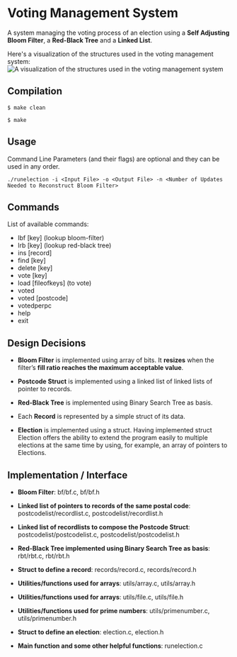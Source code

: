 # Voting Management System
A system managing the voting process of an election using a **Self Adjusting Bloom Filter**, a **Red-Black Tree** and a **Linked List**.

Here's a visualization of the structures used in the voting management system:
![A visualization of the structures used in the voting management system](https://siatras.dev/img/voting-management-system.jpg)
## Compilation
`$ make clean`

`$ make`

## Usage
Command Line Parameters (and their flags) are optional and they can be used in any order.

`./runelection -i <Input File> -o <Output File> -n <Number of Updates Needed to Reconstruct Bloom Filter>`

## Commands
List of available commands:
- lbf [key] (lookup bloom-filter)
- lrb [key] (lookup red-black tree)
- ins [record]
- find [key]
- delete [key]
- vote [key]
- load [fileofkeys] (to vote)
- voted
- voted [postcode]
- votedperpc
- help
- exit

## Design Decisions
- **Bloom Filter** is implemented using array of bits. It **resizes** when the filter’s **fill ratio reaches the maximum acceptable value**.

- **Postcode Struct** is implemented using a linked list of linked lists of pointer to records.

- **Red-Black Tree** is implemented using Binary Search Tree as basis.

- Each **Record** is represented by a simple struct of its data.

- **Election** is implemented using a struct. Having implemented struct Election offers the ability to extend the program easily to multiple elections at the same time by using, for example, an array of pointers to Elections.

## Implementation / Interface
- **Bloom Filter**: bf/bf.c, bf/bf.h

- **Linked list of pointers to records of the same postal code**: postcodelist/recordlist.c, postcodelist/recordlist.h
- **Linked list of recordlists to compose the Postcode Struct**: postcodelist/postcodelist.c, postcodelist/postcodelist.h

- **Red-Black Tree implemented using Binary Search Tree as basis**: rbt/rbt.c, rbt/rbt.h

- **Struct to define a record**: records/record.c, records/record.h

- **Utilities/functions used for arrays**: utils/array.c, utils/array.h
- **Utilities/functions used for arrays**: utils/file.c, utils/file.h
- **Utilities/functions used for prime numbers**: utils/primenumber.c, utils/primenumber.h

- **Struct to define an election**: election.c, election.h

- **Main function and some other helpful functions**: runelection.c
